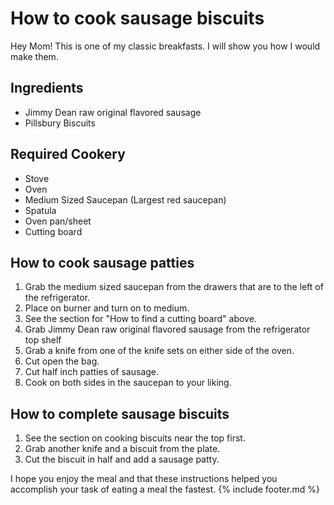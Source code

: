 # How to cook sausage biscuits

Hey Mom! This is one of my classic breakfasts. I will show you how I would make them.

## Ingredients

-   Jimmy Dean raw original flavored sausage
-   Pillsbury Biscuits

## Required Cookery

-   Stove
-   Oven
-   Medium Sized Saucepan (Largest red saucepan)
-   Spatula
-   Oven pan/sheet
-   Cutting board

## How to cook sausage patties

1.  Grab the medium sized saucepan from the drawers that are to the left of the refrigerator.
2.  Place on burner and turn on to medium.
3.  See the section for "How to find a cutting board" above.
4.  Grab Jimmy Dean raw original flavored sausage from the refrigerator top shelf
5.  Grab a knife from one of the knife sets on either side of the oven.
6.  Cut open the bag.
7.  Cut half inch patties of sausage.
8.  Cook on both sides in the saucepan to your liking.

## How to complete sausage biscuits

1.  See the section on cooking biscuits near the top first.
2.  Grab another knife and a biscuit from the plate.
3.  Cut the biscuit in half and add a sausage patty.

I hope you enjoy the meal and that these instructions helped you accomplish your task of eating a meal the fastest.
{% include footer.md %}
